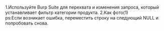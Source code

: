 1.Используйте Burp Suite для перехвата и изменения запроса, который устанавливает фильтр категории продукта.
2.Как фото(1)\
ps:Если возникает ошибка, переместить строку на следующий NULL и попробовать снова.
